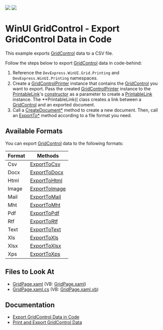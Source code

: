 <!-- default badges list -->
![](https://img.shields.io/endpoint?url=https://codecentral.devexpress.com/api/v1/VersionRange/422865419/21.2.3%2B)
[![](https://img.shields.io/badge/📖_How_to_use_DevExpress_Examples-e9f6fc?style=flat-square)](https://docs.devexpress.com/GeneralInformation/403183)
<!-- default badges end -->
# WinUI GridControl - Export GridControl Data in Code

This example exports [GridControl](https://docs.devexpress.com/WinUI/DevExpress.WinUI.Grid.GridControl) data to a CSV file.

Follow the steps below to export [GridControl](https://docs.devexpress.com/WinUI/DevExpress.WinUI.Grid.GridControl) data in code-behind:

1. Reference the `DevExpress.WinUI.Grid.Printing` and `DevExpress.WinUI.Printing` namespaces.
1. Create a [GridControlPrinter](https://docs.devexpress.com/WinUI/DevExpress.WinUI.Grid.Printing.GridControlPrinter) instance that contains the [GridControl](https://docs.devexpress.com/WinUI/DevExpress.WinUI.Grid.GridControl) you want to export. Pass the created [GridControlPrinter](https://docs.devexpress.com/WinUI/DevExpress.WinUI.Grid.Printing.GridControlPrinter) instance to the [PrintableLink](https://docs.devexpress.com/WinUI/DevExpress.WinUI.Printing.PrintableLink)'s [constructor](https://docs.devexpress.com/WinUI/DevExpress.WinUI.Printing.PrintableLink.-ctor.overloads) as a parameter to create a [PrintableLink](https://docs.devexpress.com/WinUI/DevExpress.WinUI.Printing.PrintableLink) instance. The **PrintableLink(( class creates a link between a [GridControl](https://docs.devexpress.com/WinUI/DevExpress.WinUI.Grid.GridControl) and an exported document.
1. Call a [CreateDocument*](https://docs.devexpress.com/WinUI/DevExpress.WinUI.Printing.LinkBase.CreateDocument.overloads) method to create a new document. Then, call an [ExportTo*](https://docs.devexpress.com/CoreLibraries/DevExpress.XtraPrinting.PrintingSystemBase._methods) method according to a file format you need.

## Available Formats
You can export [GridControl](https://docs.devexpress.com/WinUI/DevExpress.WinUI.Grid.GridControl) data to the following formats:

| Format | Methods |
|-|-|
| Csv | [ExportToCsv](https://docs.devexpress.com/CoreLibraries/DevExpress.XtraPrinting.PrintingSystemBase.ExportToCsv.overloads) |
| Docx | [ExportToDocx](https://docs.devexpress.com/CoreLibraries/DevExpress.XtraPrinting.PrintingSystemBase.ExportToDocx.overloads) |
| Html | [ExportToHtml](https://docs.devexpress.com/CoreLibraries/DevExpress.XtraPrinting.PrintingSystemBase.ExportToHtml.overloads) |
| Image | [ExportToImage](https://docs.devexpress.com/CoreLibraries/DevExpress.XtraPrinting.PrintingSystemBase.ExportToImage.overloads) |
| Mail | [ExportToMail](https://docs.devexpress.com/CoreLibraries/DevExpress.XtraPrinting.PrintingSystemBase.ExportToMail.overloads) |
| Mht | [ExportToMht](https://docs.devexpress.com/CoreLibraries/DevExpress.XtraPrinting.PrintingSystemBase.ExportToMht.overloads) |
| Pdf | [ExportToPdf](https://docs.devexpress.com/CoreLibraries/DevExpress.XtraPrinting.PrintingSystemBase.ExportToPdf.overloads) |
| Rtf | [ExportToRtf](https://docs.devexpress.com/CoreLibraries/DevExpress.XtraPrinting.PrintingSystemBase.ExportToRtf.overloads) |
| Text | [ExportToText](https://docs.devexpress.com/CoreLibraries/DevExpress.XtraPrinting.PrintingSystemBase.ExportToText.overloads) |
| Xls | [ExportToXls](https://docs.devexpress.com/CoreLibraries/DevExpress.XtraPrinting.PrintingSystemBase.ExportToXls.overloads) |
| Xlsx | [ExportToXlsx](https://docs.devexpress.com/CoreLibraries/DevExpress.XtraPrinting.PrintingSystemBase.ExportToXlsx.overloads) |
| Xps | [ExportToXps](https://docs.devexpress.com/CoreLibraries/DevExpress.XtraPrinting.PrintingSystemBase.ExportToXps.overloads) |

<!-- default file list -->
## Files to Look At

- [GridPage.xaml](./CS/ExportGridControl/ExportGridControl/Views/GridPage.xaml) (VB: [GridPage.xaml](./VB/ExportGridControl/ExportGridControl/Views/GridPage.xaml))
- [GridPage.xaml.cs](./CS/ExportGridControl/ExportGridControl/Views/GridPage.xaml.cs#L17) (VB: [GridPage.xaml.vb](./CS/ExportGridControl/ExportGridControl/Views/GridPage.xaml.vb#L17))
<!-- default file list end -->

## Documentation

- [Export GridControl Data in Code](https://docs.devexpress.com/WinUI/403345/controls/data-grid/print-export#export-data-in-code)
- [Print and Export GridControl Data](https://docs.devexpress.com/WinUI/403345/controls/data-grid/print-export)
